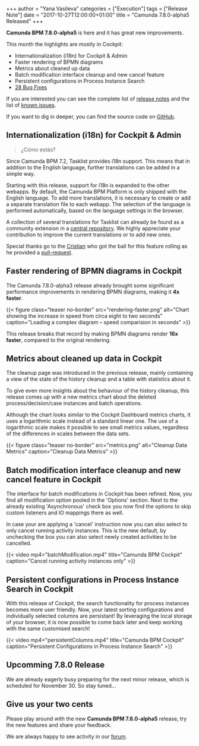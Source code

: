 +++
author = "Yana Vasileva"
categories = ["Execution"]
tags = ["Release Note"]
date = "2017-10-27T12:00:00+01:00"
title = "Camunda 7.8.0-alpha5 Released"
+++

**Camunda BPM 7.8.0-alpha5** is here and it has great new improvements.

This month the highlights are mostly in Cockpit:

* Internationalization (i18n) for Cockpit & Admin
* Faster rendering of BPMN diagrams
* Metrics about cleaned up data
* Batch modification interface cleanup and new cancel feature
* Persistent configurations in Process Instance Search
* [28 Bug Fixes](https://app.camunda.com/jira/issues/?jql=issuetype%20%3D%20%22Bug%20Report%22%20AND%20fixVersion%20%3D%207.8.0-alpha5)


If you are interested you can see the complete list of [release notes](https://app.camunda.com/jira/secure/ReleaseNote.jspa?version=15099&projectId=10230)
and the list of [known issues](https://app.camunda.com/jira/issues/?jql=affectedVersion%20%3D%207.8.0-alpha5).

If you want to dig in deeper, you can find the source code on [GitHub](https://github.com/camunda/camunda-bpm-platform/releases/tag/7.8.0-alpha5).


## Internationalization (i18n) for Cockpit & Admin
> ¿Cómo estás?

Since Camunda BPM 7.2, Tasklist provides i18n support. This means that in addition to the English language, further translations can be added in a simple way.

Starting with this release, support for i18n is expanded to the other webapps. By default, the Camunda BPM Platform is only shipped with the English language. To add more translations, it is necessary to create or add a separate translation file to each webapp. The selection of the language is performed automatically, based on the language settings in the browser.

A collection of several translations for Tasklist can already be found as a community extension in a [central repository](https://github.com/camunda/camunda-tasklist-translations). We highly appreciate your contribution to improve the current translations or to add new ones.

Special thanks go to the [Cristian](https://github.com/macroproyectosCristian) who got the ball for this feature rolling as he provided a [pull-request](https://github.com/camunda/camunda-bpm-webapp/pull/12).


## Faster rendering of BPMN diagrams in Cockpit

The Camunda 7.8.0-alpha3 release already brought some significant performance improvements in rendering BPMN diagrams, making it **4x faster**.

{{< figure class="teaser no-border" src="rendering-faster.png" alt="Chart showing the increase in speed from circa eight to two seconds"
caption="Loading a complex diagram – speed comparision in seconds" >}}

This release breaks that record by making BPMN diagrams render **16x faster**, compared to the original rendering.

## Metrics about cleaned up data in Cockpit

The cleanup page was introduced in the previous release, mainly containing a view of the state of the history cleanup and a table with statistics about it.

To give even more insights about the behaviour of the history cleanup, this release comes up with a new metrics chart about the deleted process/decision/case instances and batch operations.

Although the chart looks similar to the Cockpit Dashboard metrics charts, it uses a logarithmic scale instead of a standard linear one. The use of a logarithmic scale makes it possible to see small metrics values, regardless of the differences in scales between the data sets.

{{< figure class="teaser no-border" src="metrics.png" alt="Cleanup Data Metrics"
caption="Cleanup Data Metrics" >}}


## Batch modification interface cleanup and new cancel feature in Cockpit

The interface for batch modifications in Cockpit has been refined. Now, you find all modification option pooled in the 'Options' section. Next to the already existing 'Asynchronous' check box you now find the options to skip custom listeners and IO mappings there as well.

In case your are applying a 'cancel' instruction now you can also select to
only cancel running activity instances. This is the new default, by unchecking the box you can also select newly created activities to be cancelled.

{{< video mp4="batchModification.mp4" title="Camunda BPM Cockpit" caption="Cancel running activity instances only" >}}


## Persistent configurations in Process Instance Search in Cockpit

With this release of Cockpit, the search functionality for process instances becomes more user friendly. Now, your latest sorting configurations and individually selected columns are persistant! By leveraging the local storage of your browser, it is now possible to come back later and keep working with the same customised search!

{{< video mp4="persistentColumns.mp4" title="Camunda BPM Cockpit" caption="Persistent Configurations in Process Instance Search" >}}


## Upcomming 7.8.0 Release
We are already eagerly busy preparing for the next minor release, which is scheduled for November 30.
So stay tuned...


## Give us your two cents
Please play around with the new **Camunda BPM 7.8.0-alpha5** release, try the new features and share your feedback.

We are always happy to see activity in our [forum](https://forum.camunda.org/).
